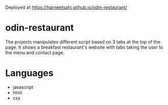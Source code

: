 Deployed at https://harneetsahi.github.io/odin-restaurant/

# odin-restaurant
The projects manipulates different script based on 3 tabs at the top of the page.
It shows a breakfast restaurant's website with tabs taking the user to the menu and contact page.

# Languages
- javascript
- html
- css

